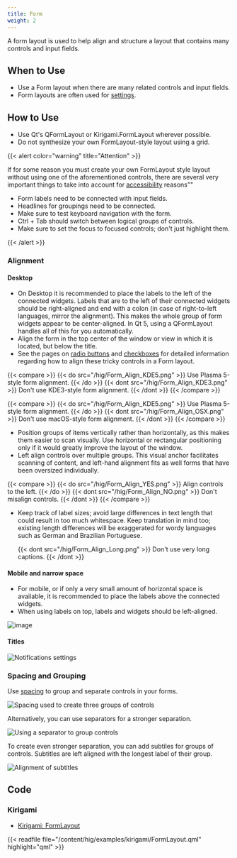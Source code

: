 ```yaml
---
title: Form
weight: 2
---
```


A form layout is used to help align and structure a layout that contains
many controls and input fields.

When to Use
-----------

-   Use a Form layout when there are many related controls and input
    fields.
-   Form layouts are often used for
    [settings](/platform/settings>).

How to Use
----------

-   Use Qt's QFormLayout or Kirigami.FormLayout wherever possible.
-   Do not synthesize your own FormLayout-style layout using a grid.

{{< alert color="warning" title="Attention" >}}

If for some reason you must create your own FormLayout style layout
without using one of the aforementioned controls, there are several very
important things to take into account for
[accessibility](/accessibility/) reasons""

-   Form labels need to be connected with input fields.
-   Headlines for groupings need to be connected.
-   Make sure to test keyboard navigation with the form.
-   Ctrl + Tab should switch between logical groups of controls.
-   Make sure to set the focus to focused controls; don't just
    highlight them.

{{< /alert >}}

### Alignment

#### Desktop

-   On Desktop it is recommended to place the labels to the left of the
    connected widgets. Labels that are to the left of their connected
    widgets should be right-aligned and end with a colon (in case of
    right-to-left languages, mirror the alignment). This makes the whole
    group of form widgets appear to be center-aligned. In Qt 5, using a
    QFormLayout handles all of this for you automatically.
-   Align the form in the top center of the window or view in which it
    is located, but below the title.
-   See the pages on [radio buttons](/components/editing/radiobutton)
    and [checkboxes](/components/editing/checkbox) for detailed
    information regarding how to align these tricky controls in a Form
    layout.

{{< compare >}}
{{< do src="/hig/Form_Align_KDE5.png" >}}
Use Plasma 5-style form alignment.
{{< /do >}}
{{< dont src="/hig/Form_Align_KDE3.png" >}}
 Don't use KDE3-style form alignment.
{{< /dont >}}
{{< /compare >}}

{{< compare >}}
{{< do src="/hig/Form_Align_KDE5.png" >}}
Use Plasma 5-style form alignment.
{{< /do >}}
{{< dont src="/hig/Form_Align_OSX.png" >}}
Don't use macOS-style form alignment.
{{< /dont >}}
{{< /compare >}}

-   Position groups of items vertically rather than horizontally, as
    this makes them easier to scan visually. Use horizontal or
    rectangular positioning only if it would greatly improve the layout
    of the window.
-   Left align controls over multiple groups. This visual anchor
    facilitates scanning of content, and left-hand alignment fits as
    well forms that have been oversized individually.

{{< compare >}}
{{< do src="/hig/Form_Align_YES.png" >}}
Align controls to the left.
{{< /do >}}
{{< dont src="/hig/Form_Align_NO.png" >}}
Don't misalign controls.
{{< /dont >}}
{{< /compare >}}

-   Keep track of label sizes; avoid large differences in text length
    that could result in too much whitespace. Keep translation in mind
    too; existing length differences will be exaggerated for wordy
    languages such as German and Brazilian Portuguese.

    {{< dont src="/hig/Form_Align_Long.png" >}}
    Don't use very long captions.
    {{< /dont >}}

#### Mobile and narrow space

-   For mobile, or if only a very small amount of horizontal space is
    available, it is recommended to place the labels above the connected
    widgets.
-   When using labels on top, labels and widgets should be left-aligned.

![image](/hig/Form_Align_YES_Mobile.png)

#### Titles

![Notifications settings](/hig/Settings-Notification-dark.png)

### Spacing and Grouping

Use [spacing](/layout/metrics) to group
and separate controls in your forms.

![Spacing used to create three groups of controls](/hig/Form3.png)

Alternatively, you can use separators for a stronger separation.

![Using a separator to group controls](/hig/Form4.png)

To create even stronger separation, you can add subtiles for groups of
controls. Subtitles are left aligned with the longest label of their
group.

![Alignment of subtitles](/hig/Form5.png)

Code
----

### Kirigami

- [Kirigami: FormLayout](docs:kirigami2;FormLayout)

{{< readfile file="/content/hig/examples/kirigami/FormLayout.qml" highlight="qml" >}}
